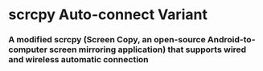 # scrcpy Auto-connect Variant

### A modified scrcpy (Screen Copy, an open-source Android-to-computer screen mirroring application) that supports wired and wireless automatic connection